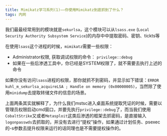 ```yaml
---
title: Mimikatz学习系列(1)——你使用Mimikatz到底抓到了什么？
tags: 内网
---
```


我们最最经常用到的模块就是`sekurlsa`，这个模块可以从`lsass.exe` (`Local Security Authority Subsystem Service`)的内存中中提取密码、密钥、tickts等

在使用`lsass`这个进程的时候，`mimikatz`需要一些权限：

- Administrator权限, 获取调试权限的命令： `privilege::debug`
- 如果在一些后渗透工具中，你已经是SYSTEM权限了，就不需要去执行上述的命令

如果你没有访问`lsass`进程的权限，那你就抓不到密码，并显示如下错误：`ERROR kuhl_m_sekurlsa_acquireLSA ; Handle on memory (0x00000005)`，当然除了使用`minidump`去提取转储文件的信息的场景。



上面两条其实就解释了，为什么我们mstsc进入桌面系统提取凭证的时候，需要以管理员权限启动cmd窗口，并要先执行`privilege::debug`了，而当我们使用`CobaltStrike`又或者`Metasploit`这类后渗透的框架去抓密码，是直接输入`logonpasswds`去抓取的，并没有去进行“提权”操作，如果通过计划任务、psexec的-s参数去提升权限来运行的话同理也是不需要提权操作的。







